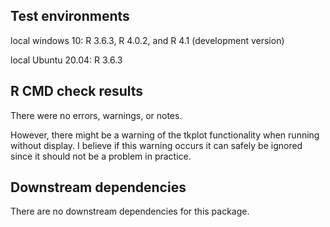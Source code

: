 ## Test environments
local windows 10: R 3.6.3, R 4.0.2, and R 4.1 (development version)

local Ubuntu 20.04: R 3.6.3

## R CMD check results

There were no errors, warnings, or notes.

However, there might be a warning of the tkplot functionality when running without display. 
I believe if this warning occurs it can safely be ignored since it should not be a 
problem in practice.

## Downstream dependencies

There are no downstream dependencies for this package.
